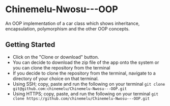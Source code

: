 # Chinemelu-Nwosu---OOP

An OOP implementation of a car class which shows inheritance, encapsulation, polymorphism and the other OOP concepts. 

## Getting Started
* Click on the "Clone or download" button.
* You can decide to download the zip file of the app onto the system or you can clone the repository from the terminal
* If you decide to clone the repository from the terminal, navigate to a directory of your choice on that terminal.
* Using SSH; copy, paste and run the following on your terminal `git clone git@github.com:chinemelu/Chinemelu-Nwosu---OOP.git`
* Using HTTPS; copy, paste, and run the following on your terminal `git clone https://github.com/chinemelu/Chinemelu-Nwosu---OOP.git`

